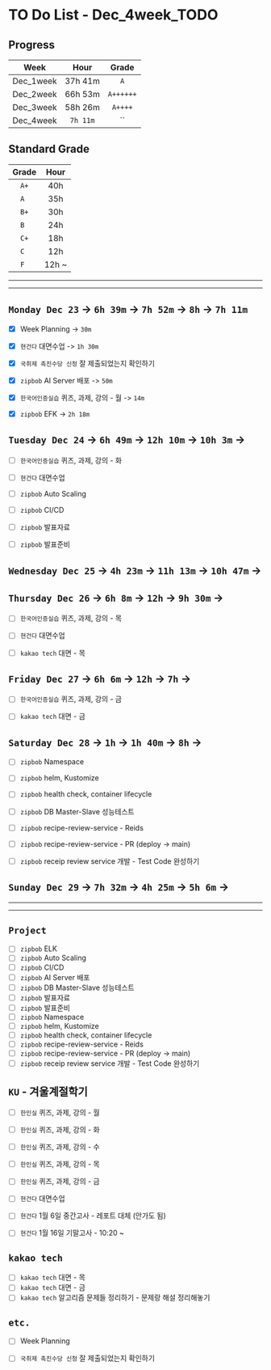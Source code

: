 # TO Do List - Dec_4week_TODO

## Progress
| Week | Hour | Grade |
|:---:|:---:|:---:|
|Dec_1week|37h 41m|`A`|
|Dec_2week|66h 53m|`A++++++`|
|Dec_3week|58h 26m|`A++++`|
|Dec_4week|`7h 11m`|``|


## Standard Grade
| Grade | Hour |
|:---:|:---:|
|`A+`|40h|
|`A `|35h|
|`B+`|30h|
|`B `|24h|
|`C+`|18h|
|`C `|12h|
|`F `|12h ~|


---
---

## `Monday Dec 23` -> `6h 39m` -> `7h 52m` -> `8h` -> `7h 11m`
- [x] Week Planning -> `30m`
- [x] `현건다` 대면수업 -> `1h 30m`
- [x] `국취제 촉진수당 신청` 잘 제출되었는지 확인하기
- [x] `zipbob` AI Server 배포 -> `50m`
- [x] `한국어인증실습` 퀴즈, 과제, 강의 - 월 -> `14m`
- [x] `zipbob` EFK -> `2h 18m`


## `Tuesday Dec 24` -> `6h 49m` -> `12h 10m` -> `10h 3m` ->
- [ ] `한국어인증실습` 퀴즈, 과제, 강의 - 화
- [ ] `현건다` 대면수업
- [ ] `zipbob` Auto Scaling
- [ ] `zipbob` CI/CD
- [ ] `zipbob` 발표자료 
- [ ] `zipbob` 발표준비 


## `Wednesday Dec 25` -> `4h 23m` -> `11h 13m` -> `10h 47m` -> 



## `Thursday Dec 26` -> `6h 8m` -> `12h` -> `9h 30m` ->
- [ ] `한국어인증실습` 퀴즈, 과제, 강의 - 목
- [ ] `현건다` 대면수업
- [ ] `kakao tech` 대면 - 목


## `Friday Dec 27` -> `6h 6m` -> `12h` -> `7h` ->
- [ ] `한국어인증실습` 퀴즈, 과제, 강의 - 금
- [ ] `kakao tech` 대면 - 금
 

## `Saturday Dec 28` -> `1h` -> `1h 40m` -> `8h` ->
- [ ] `zipbob` Namespace 
- [ ] `zipbob` helm, Kustomize 
- [ ] `zipbob` health check, container lifecycle 
- [ ] `zipbob` DB Master-Slave 성능테스트
- [ ] `zipbob` recipe-review-service - Reids 
- [ ] `zipbob` recipe-review-service - PR (deploy -> main) 
- [ ] `zipbob` receip review service 개발 - Test Code 완성하기 


## `Sunday Dec 29` -> `7h 32m` -> `4h 25m` -> `5h 6m` ->


---
---
## `Project`
- [ ] `zipbob` ELK
- [ ] `zipbob` Auto Scaling
- [ ] `zipbob` CI/CD
- [ ] `zipbob` AI Server 배포
- [ ] `zipbob` DB Master-Slave 성능테스트
- [ ] `zipbob` 발표자료 
- [ ] `zipbob` 발표준비 
- [ ] `zipbob` Namespace 
- [ ] `zipbob` helm, Kustomize 
- [ ] `zipbob` health check, container lifecycle 
- [ ] `zipbob` recipe-review-service - Reids 
- [ ] `zipbob` recipe-review-service - PR (deploy -> main) 
- [ ] `zipbob` receip review service 개발 - Test Code 완성하기 

## `KU` - 겨울계절학기
- [ ] `한인실` 퀴즈, 과제, 강의 - 월
- [ ] `한인실` 퀴즈, 과제, 강의 - 화
- [ ] `한인실` 퀴즈, 과제, 강의 - 수
- [ ] `한인실` 퀴즈, 과제, 강의 - 목
- [ ] `한인실` 퀴즈, 과제, 강의 - 금
- [ ] `현건다` 대면수업
- [ ] `현건다` 1월 6일 중간고사 - 레포트 대체 (안가도 됨)
- [ ] `현건다` 1월 16일 기말고사 - 10:20 ~


## `kakao tech`
- [ ] `kakao tech` 대면 - 목
- [ ] `kakao tech` 대면 - 금
- [ ] `kakao tech` 알고리즘 문제들 정리하기 - 문제랑 해설 정리해놓기

## `etc.`
- [ ] Week Planning
- [ ] `국취제 촉진수당 신청` 잘 제출되었는지 확인하기



<!-- ## `Spring`
- [ ] `Cloud Native Spring In Action`

## `Kubernetes`
- [ ] `Kubernetes` 애플리케이션 배포를위한 고급 설정 - Read

## `Algorithm`
- [ ] `알고리즘문제해결전략` read -->


<br><br>

<!-- > `개인공부` : `6h 30m` -> `25h 36m` -> `22h 19m` -> -->

<br><br>

<!-- 
## `Java`
## `OPIc`
## `토익` 
-->






